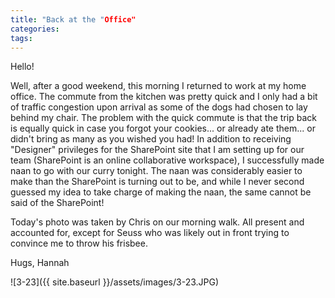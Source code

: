 ```yaml
---
title: "Back at the "Office"
categories:
tags:
---
```


Hello!

Well, after a good weekend, this morning I returned to work at my home office. The commute from the kitchen was pretty quick and I only had a bit of traffic congestion upon arrival as some of the dogs had chosen to lay behind my chair. The problem with the quick commute is that the trip back is equally quick in case you forgot your cookies... or already ate them... or didn't bring as many as you wished you had! In addition to receiving "Designer" privileges for the SharePoint site that I am setting up for our team (SharePoint is an online collaborative workspace), I successfully made naan to go with our curry tonight. The naan was considerably easier to make than the SharePoint is turning out to be, and while I never second guessed my idea to take charge of making the naan, the same cannot be said of the SharePoint!

Today's photo was taken by Chris on our morning walk. All present and accounted for, except for Seuss who was likely out in front trying to convince me to throw his frisbee.

Hugs,
Hannah

![3-23]({{ site.baseurl }}/assets/images/3-23.JPG)